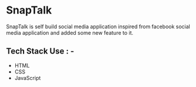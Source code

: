 # SnapTalk 

<p>SnapTalk is self build social media application inspired from facebook social media application and added some new feature to it. </p>

## Tech Stack Use : -
  - HTML
  - CSS
  - JavaScript
